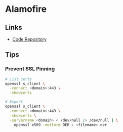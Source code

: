 # Alamofire

<!--
https://onurgenes.com/posts/ssl-pinning-with-alamofire
-->

## Links

- [Code Repository](https://github.com/Alamofire/Alamofire)

## Tips

### Prevent SSL Pinning

```sh
# List certs
openssl s_client \
  -connect <domain>:443 \
  -showcerts

# Export
openssl s_client \
  -connect <domain>:443 \
  -showcerts \
  -servername <domain> < /dev/null 2> /dev/null | \
    openssl x509 -outform DER > <filename>.der
```

<!--
CER
DER
PEM
-->

<!-- ```swift
let sessionManager: SessionManager = {
  let serverTrustPolicies: [String: ServerTrustPolicy] = [
    "<domain>": .pinCertificates(
      certificates: ServerTrustPolicy.certificates(),
      validateCertificateChain: true,
      validateHost: true),
  ]

  return SessionManager(serverTrustPolicyManager: ServerTrustPolicyManager(policies: serverTrustPolicies))
}()
```

```swift
sessionManager.request("https://<domain>").responseString { dataResponse in
  switch dataResponse.result {
  case let .failure(err):
    print(err)
  case let .success(val):
    print(val)

    if let headerFields = dataResponse.response?.allHeaderFields {
      print(headerFields)
    }
  }
}
``` -->
